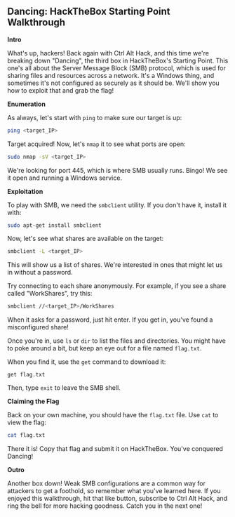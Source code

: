 ## Dancing: HackTheBox Starting Point Walkthrough

**Intro**

What's up, hackers! Back again with Ctrl Alt Hack, and this time we're breaking down "Dancing", the third box in HackTheBox's Starting Point. This one's all about the Server Message Block (SMB) protocol, which is used for sharing files and resources across a network. It's a Windows thing, and sometimes it's not configured as securely as it should be. We'll show you how to exploit that and grab the flag!

**Enumeration**

As always, let's start with `ping` to make sure our target is up:

```bash
ping <target_IP>
```

Target acquired! Now, let's `nmap` it to see what ports are open:

```bash
sudo nmap -sV <target_IP>
```

We're looking for port 445, which is where SMB usually runs. Bingo! We see it open and running a Windows service.

**Exploitation**

To play with SMB, we need the `smbclient` utility. If you don't have it, install it with:

```bash
sudo apt-get install smbclient
```

Now, let's see what shares are available on the target:

```bash
smbclient -L <target_IP>
```

This will show us a list of shares. We're interested in ones that might let us in without a password.

Try connecting to each share anonymously. For example, if you see a share called "WorkShares", try this:

```bash
smbclient //<target_IP>/WorkShares
```

When it asks for a password, just hit enter. If you get in, you've found a misconfigured share!

Once you're in, use `ls` or `dir` to list the files and directories. You might have to poke around a bit, but keep an eye out for a file named `flag.txt`.

When you find it, use the `get` command to download it:

```
get flag.txt
```

Then, type `exit` to leave the SMB shell.

**Claiming the Flag**

Back on your own machine, you should have the `flag.txt` file. Use `cat` to view the flag:

```bash
cat flag.txt
```

There it is! Copy that flag and submit it on HackTheBox. You've conquered Dancing!

**Outro**

Another box down! Weak SMB configurations are a common way for attackers to get a foothold, so remember what you've learned here. If you enjoyed this walkthrough, hit that like button, subscribe to Ctrl Alt Hack, and ring the bell for more hacking goodness. Catch you in the next one!